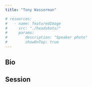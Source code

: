 ```yaml
---  
title: "Tony Wasserman"

# resources:  
#   - name: featuredImage  
#     src: "./headshots/"  
#     params:  
#        description: "Speaker photo"  
#        showOnTop: true  
---
```


## Bio

##  Session
